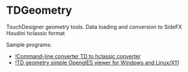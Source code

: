 # TDGeometry

TouchDesigner geometry tools.
Data loading and conversion to SideFX Houdini hclassic format

Sample programs:
* [!Command-line converter TD to hclassic converter](https://github.com/glebnovodran/TDGeometry/tree/master/samples/tab2geo)
* [!TD geometry simple OpenglES viewer for Windows and Linux/X11](https://github.com/glebnovodran/TDGeometry/tree/master/samples/TDGeoViewer)
